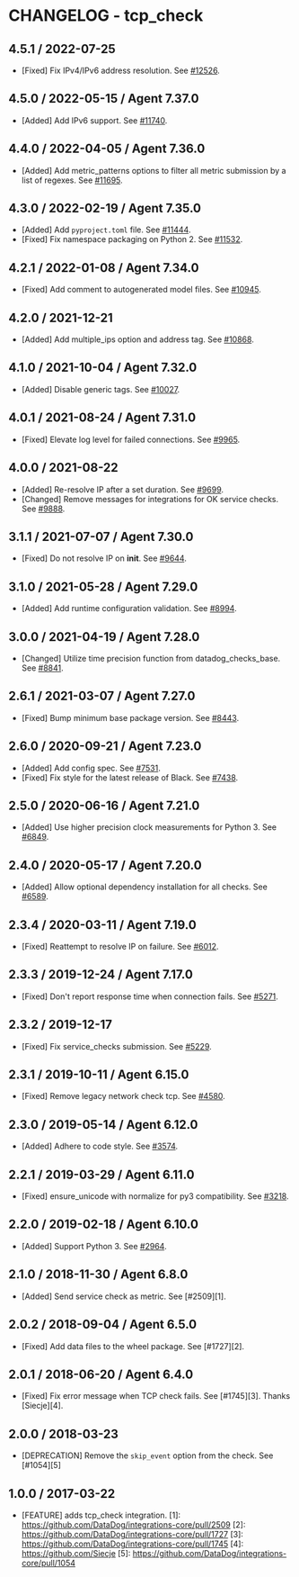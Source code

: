 # CHANGELOG - tcp_check

## 4.5.1 / 2022-07-25

* [Fixed] Fix IPv4/IPv6 address resolution. See [#12526](https://github.com/DataDog/integrations-core/pull/12526).

## 4.5.0 / 2022-05-15 / Agent 7.37.0

* [Added] Add IPv6 support. See [#11740](https://github.com/DataDog/integrations-core/pull/11740).

## 4.4.0 / 2022-04-05 / Agent 7.36.0

* [Added] Add metric_patterns options to filter all metric submission by a list of regexes. See [#11695](https://github.com/DataDog/integrations-core/pull/11695).

## 4.3.0 / 2022-02-19 / Agent 7.35.0

* [Added] Add `pyproject.toml` file. See [#11444](https://github.com/DataDog/integrations-core/pull/11444).
* [Fixed] Fix namespace packaging on Python 2. See [#11532](https://github.com/DataDog/integrations-core/pull/11532).

## 4.2.1 / 2022-01-08 / Agent 7.34.0

* [Fixed] Add comment to autogenerated model files. See [#10945](https://github.com/DataDog/integrations-core/pull/10945).

## 4.2.0 / 2021-12-21

* [Added] Add multiple_ips option and address tag. See [#10868](https://github.com/DataDog/integrations-core/pull/10868).

## 4.1.0 / 2021-10-04 / Agent 7.32.0

* [Added] Disable generic tags. See [#10027](https://github.com/DataDog/integrations-core/pull/10027).

## 4.0.1 / 2021-08-24 / Agent 7.31.0

* [Fixed] Elevate log level for failed connections. See [#9965](https://github.com/DataDog/integrations-core/pull/9965).

## 4.0.0 / 2021-08-22

* [Added] Re-resolve IP after a set duration. See [#9699](https://github.com/DataDog/integrations-core/pull/9699).
* [Changed] Remove messages for integrations for OK service checks. See [#9888](https://github.com/DataDog/integrations-core/pull/9888).

## 3.1.1 / 2021-07-07 / Agent 7.30.0

* [Fixed] Do not resolve IP on __init__. See [#9644](https://github.com/DataDog/integrations-core/pull/9644).

## 3.1.0 / 2021-05-28 / Agent 7.29.0

* [Added] Add runtime configuration validation. See [#8994](https://github.com/DataDog/integrations-core/pull/8994).

## 3.0.0 / 2021-04-19 / Agent 7.28.0

* [Changed] Utilize time precision function from datadog_checks_base. See [#8841](https://github.com/DataDog/integrations-core/pull/8841).

## 2.6.1 / 2021-03-07 / Agent 7.27.0

* [Fixed] Bump minimum base package version. See [#8443](https://github.com/DataDog/integrations-core/pull/8443).

## 2.6.0 / 2020-09-21 / Agent 7.23.0

* [Added] Add config spec. See [#7531](https://github.com/DataDog/integrations-core/pull/7531).
* [Fixed] Fix style for the latest release of Black. See [#7438](https://github.com/DataDog/integrations-core/pull/7438).

## 2.5.0 / 2020-06-16 / Agent 7.21.0

* [Added] Use higher precision clock measurements for Python 3. See [#6849](https://github.com/DataDog/integrations-core/pull/6849).

## 2.4.0 / 2020-05-17 / Agent 7.20.0

* [Added] Allow optional dependency installation for all checks. See [#6589](https://github.com/DataDog/integrations-core/pull/6589).

## 2.3.4 / 2020-03-11 / Agent 7.19.0

* [Fixed] Reattempt to resolve IP on failure. See [#6012](https://github.com/DataDog/integrations-core/pull/6012).

## 2.3.3 / 2019-12-24 / Agent 7.17.0

* [Fixed] Don't report response time when connection fails. See [#5271](https://github.com/DataDog/integrations-core/pull/5271).

## 2.3.2 / 2019-12-17

* [Fixed] Fix service_checks submission. See [#5229](https://github.com/DataDog/integrations-core/pull/5229).

## 2.3.1 / 2019-10-11 / Agent 6.15.0

* [Fixed] Remove legacy network check tcp. See [#4580](https://github.com/DataDog/integrations-core/pull/4580).

## 2.3.0 / 2019-05-14 / Agent 6.12.0

* [Added] Adhere to code style. See [#3574](https://github.com/DataDog/integrations-core/pull/3574).

## 2.2.1 / 2019-03-29 / Agent 6.11.0

* [Fixed] ensure_unicode with normalize for py3 compatibility. See [#3218](https://github.com/DataDog/integrations-core/pull/3218).

## 2.2.0 / 2019-02-18 / Agent 6.10.0

* [Added] Support Python 3. See [#2964](https://github.com/DataDog/integrations-core/pull/2964).

## 2.1.0 / 2018-11-30 / Agent 6.8.0

* [Added] Send service check as metric. See [#2509][1].

## 2.0.2 / 2018-09-04 / Agent 6.5.0

* [Fixed] Add data files to the wheel package. See [#1727][2].

## 2.0.1 / 2018-06-20 / Agent 6.4.0

* [Fixed] Fix error message when TCP check fails. See [#1745][3]. Thanks [Siecje][4].

## 2.0.0 / 2018-03-23

* [DEPRECATION] Remove the `skip_event` option from the check. See [#1054][5]

## 1.0.0 / 2017-03-22

* [FEATURE] adds tcp_check integration.
[1]: https://github.com/DataDog/integrations-core/pull/2509
[2]: https://github.com/DataDog/integrations-core/pull/1727
[3]: https://github.com/DataDog/integrations-core/pull/1745
[4]: https://github.com/Siecje
[5]: https://github.com/DataDog/integrations-core/pull/1054

